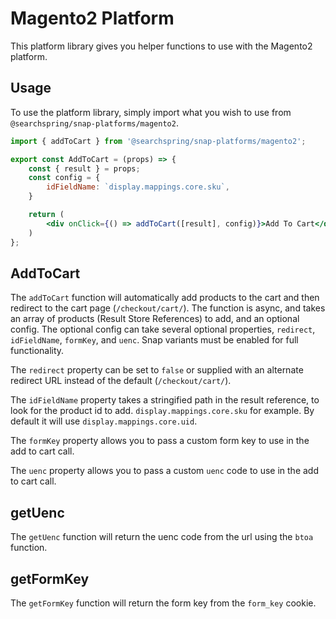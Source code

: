 # Magento2 Platform
This platform library gives you helper functions to use with the Magento2 platform. 


## Usage 
To use the platform library, simply import what you wish to use from `@searchspring/snap-platforms/magento2`.

```jsx
import { addToCart } from '@searchspring/snap-platforms/magento2';

export const AddToCart = (props) => {
    const { result } = props;
    const config = {
        idFieldName: `display.mappings.core.sku`,
    }

    return (
        <div onClick={() => addToCart([result], config)}>Add To Cart</div>
    )
};
```

## AddToCart
The `addToCart` function will automatically add products to the cart and then redirect to the cart page (`/checkout/cart/`). The function is async, and takes an array of products (Result Store References) to add, and an optional config. The optional config can take several optional properties, `redirect`, `idFieldName`, `formKey`, and `uenc`. Snap variants must be enabled for full functionality.

The `redirect` property can be set to `false` or supplied with an alternate redirect URL instead of the default (`/checkout/cart/`). 

The `idFieldName` property takes a stringified path in the result reference, to look for the product id to add. `display.mappings.core.sku` for example. By default it will use `display.mappings.core.uid`.

The `formKey` property allows you to pass a custom form key to use in the add to cart call. 

The `uenc` property allows you to pass a custom `uenc` code to use in the add to cart call. 

## getUenc 
The `getUenc` function will return the uenc code from the url using the `btoa` function.

## getFormKey
The `getFormKey` function will return the form key from the `form_key` cookie.
